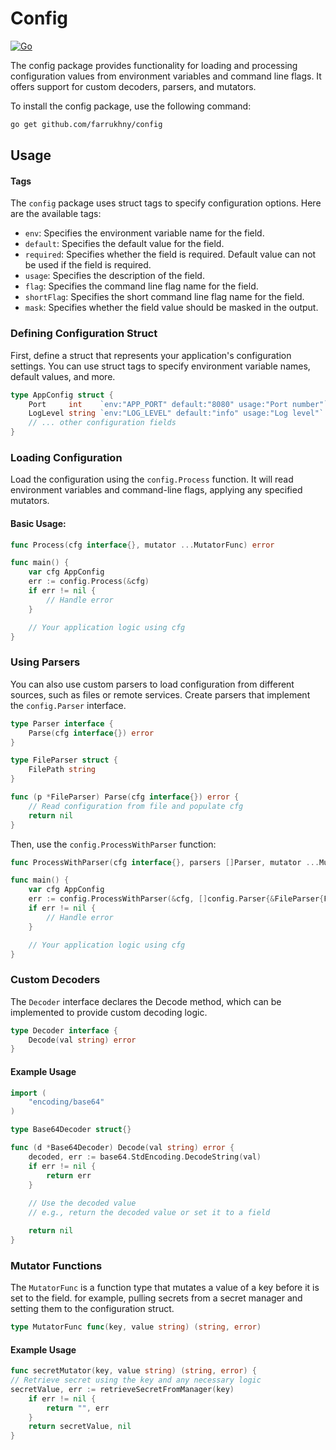 # Config

[![Go](https://github.com/farrukhny/config/actions/workflows/go.yml/badge.svg?branch=main)](https://github.com/farrukhny/config/actions/workflows/go.yml)


The config package provides functionality for loading and processing configuration values from environment variables and command line flags. It offers support for custom decoders, parsers, and mutators.

To install the config package, use the following command:

```bash
go get github.com/farrukhny/config
```

## Usage

#### Tags

The `config` package uses struct tags to specify configuration options. Here are the available tags:


- `env`: Specifies the environment variable name for the field.
- `default`: Specifies the default value for the field.
- `required`: Specifies whether the field is required. Default value can not be used if the field is required.
- `usage`: Specifies the description of the field.
- `flag`: Specifies the command line flag name for the field.
- `shortFlag`: Specifies the short command line flag name for the field.
- `mask`: Specifies whether the field value should be masked in the output.


### Defining Configuration Struct

First, define a struct that represents your application's configuration settings. You can use struct tags to specify environment variable names, default values, and more.
```go
type AppConfig struct {
    Port     int    `env:"APP_PORT" default:"8080" usage:"Port number"`
    LogLevel string `env:"LOG_LEVEL" default:"info" usage:"Log level"`
    // ... other configuration fields
}
```

### Loading Configuration

Load the configuration using the `config.Process` function. It will read environment variables and command-line flags, applying any specified mutators.

#### Basic Usage:

```go
func Process(cfg interface{}, mutator ...MutatorFunc) error
```

```go
func main() {
    var cfg AppConfig
    err := config.Process(&cfg)
    if err != nil {
        // Handle error
    }

    // Your application logic using cfg
}
```

### Using Parsers

You can also use custom parsers to load configuration from different sources, such as files or remote services. Create parsers that implement the `config.Parser` interface.

```go
type Parser interface {
    Parse(cfg interface{}) error
}
```
```go
type FileParser struct {
    FilePath string
}

func (p *FileParser) Parse(cfg interface{}) error {
    // Read configuration from file and populate cfg
    return nil
}
```

Then, use the `config.ProcessWithParser` function:

```go
func ProcessWithParser(cfg interface{}, parsers []Parser, mutator ...MutatorFunc) error
```

```go
func main() {
    var cfg AppConfig
    err := config.ProcessWithParser(&cfg, []config.Parser{&FileParser{FilePath: "config.json"}})
    if err != nil {
        // Handle error
    }

    // Your application logic using cfg
}
```

### Custom Decoders

The `Decoder` interface declares the Decode method, which can be implemented to provide custom decoding logic.

```go
type Decoder interface {
    Decode(val string) error
}
```

#### Example Usage

```go
import (
    "encoding/base64"
)

type Base64Decoder struct{}

func (d *Base64Decoder) Decode(val string) error {
    decoded, err := base64.StdEncoding.DecodeString(val)
    if err != nil {
        return err
    }
    
    // Use the decoded value
    // e.g., return the decoded value or set it to a field

    return nil
}

```

### Mutator Functions

The `MutatorFunc` is a function type that mutates a value of a key before it is set to the field.
for example, pulling secrets from a secret manager and setting them to the configuration struct.

```go
type MutatorFunc func(key, value string) (string, error)
```

#### Example Usage

```go
func secretMutator(key, value string) (string, error) {
// Retrieve secret using the key and any necessary logic
secretValue, err := retrieveSecretFromManager(key)
    if err != nil {
        return "", err
    }
    return secretValue, nil
}
```
